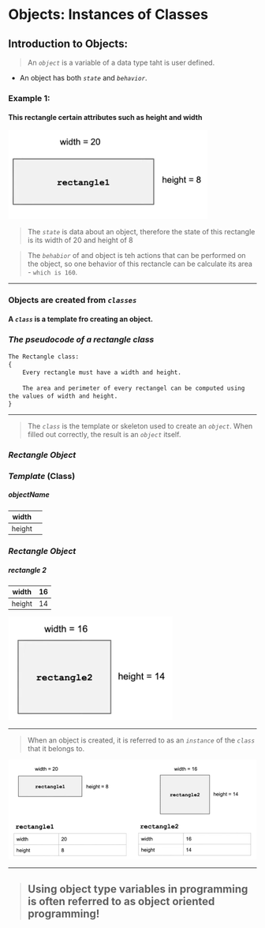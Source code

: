 # Objects: Instances of Classes

## Introduction to Objects: 

> An *`object`* is a variable of a data type taht is user defined.
* An object has both *`state`* and *`behavior`*.
### Example 1: 
#### This rectangle certain attributes such as height and width
![alt text](image.png)

> The *`state`* is data about an object, therefore the state of this rectangle is its width of 20 and height of 8

> The *`behabior`* of and object is teh actions that can be performed on the object, so one behavior of this rectancle can be calculate its area - `which is 160`.

------------------
### Objects are created from *`classes`*
#### A *`class`* is a template fro creating an object.

### *The pseudocode of a rectangle class*

``` 
The Rectangle class:
{
    Every rectangle must have a width and height.

    The area and perimeter of every rectangel can be computed using the values of width and height.
}
```
------------------

> The *`class`* is the template or skeleton used to create an *`object`*. When filled out correctly, the result is an *`object`* itself.

### *Rectangle Object*
### *Template* (Class)

##### **objectName**
|    width    |             |
| ----------- | ----------- |
|    height   |             |

### *Rectangle Object*

##### **rectangle 2**
|    width    |      16     |
| ----------- | ----------- |
|    height   |      14     |

![alt text](image-1.png)

------------------

> When an object is created, it is referred to as an *`instance`* of the *`class`* that it belongs to.

![alt text](image-3.png)

------------------

> ## Using object type variables in programming is often referred to as object oriented programming!